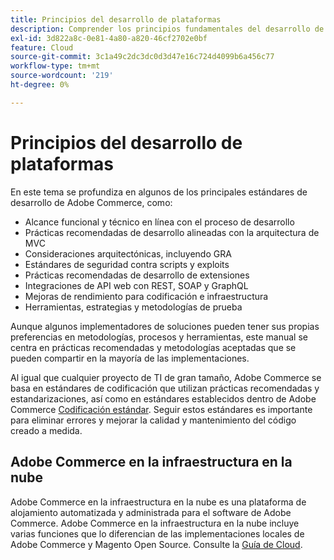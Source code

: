 ```yaml
---
title: Principios del desarrollo de plataformas
description: Comprender los principios fundamentales del desarrollo de plataformas al trabajar con Adobe Commerce.
exl-id: 3d822a8c-0e81-4a80-a820-46cf2702e0bf
feature: Cloud
source-git-commit: 3c1a49c2dc3dc0d3d47e16c724d4099b6a456c77
workflow-type: tm+mt
source-wordcount: '219'
ht-degree: 0%

---
```



# Principios del desarrollo de plataformas

En este tema se profundiza en algunos de los principales estándares de desarrollo de Adobe Commerce, como:

- Alcance funcional y técnico en línea con el proceso de desarrollo
- Prácticas recomendadas de desarrollo alineadas con la arquitectura de MVC
- Consideraciones arquitectónicas, incluyendo GRA
- Estándares de seguridad contra scripts y exploits
- Prácticas recomendadas de desarrollo de extensiones
- Integraciones de API web con REST, SOAP y GraphQL
- Mejoras de rendimiento para codificación e infraestructura
- Herramientas, estrategias y metodologías de prueba

Aunque algunos implementadores de soluciones pueden tener sus propias preferencias en metodologías, procesos y herramientas, este manual se centra en prácticas recomendadas y metodologías aceptadas que se pueden compartir en la mayoría de las implementaciones.

Al igual que cualquier proyecto de TI de gran tamaño, Adobe Commerce se basa en estándares de codificación que utilizan prácticas recomendadas y estandarizaciones, así como en estándares establecidos dentro de Adobe Commerce [Codificación estándar](https://developer.adobe.com/commerce/php/coding-standards/). Seguir estos estándares es importante para eliminar errores y mejorar la calidad y mantenimiento del código creado a medida.

## Adobe Commerce en la infraestructura en la nube

Adobe Commerce en la infraestructura en la nube es una plataforma de alojamiento automatizada y administrada para el software de Adobe Commerce. Adobe Commerce en la infraestructura en la nube incluye varias funciones que lo diferencian de las implementaciones locales de Adobe Commerce y Magento Open Source. Consulte la [Guía de Cloud](https://experienceleague.adobe.com/docs/commerce-cloud-service/user-guide/overview.html).
